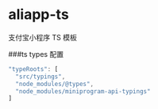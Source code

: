 # aliapp-ts

支付宝小程序 TS 模板

###ts types 配置

```javascript
"typeRoots": [
  "src/typings",
  "node_modules/@types",
  "node_modules/miniprogram-api-typings"
]
```
